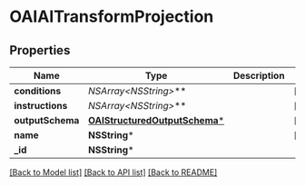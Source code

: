 # OAIAITransformProjection

## Properties
Name | Type | Description | Notes
------------ | ------------- | ------------- | -------------
**conditions** | **NSArray&lt;NSString*&gt;*** |  | [optional] 
**instructions** | **NSArray&lt;NSString*&gt;*** |  | [optional] 
**outputSchema** | [**OAIStructuredOutputSchema***](OAIStructuredOutputSchema) |  | [optional] 
**name** | **NSString*** |  | [optional] 
**_id** | **NSString*** |  | 

[[Back to Model list]](../README#documentation-for-models) [[Back to API list]](../README#documentation-for-api-endpoints) [[Back to README]](../README)


